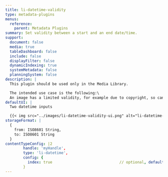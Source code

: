 ```yaml
---
title: li-datetime-validity
type: metadata-plugins
menus:
  reference:
    parent: Metadata Plugins
summary: Set validity between a start and an end date/time.
support:
  document: false
  media: true
  tableDashboard: false
  include: false
  displayFilter: false
  dynamicIndexing: true
  systemMetadata: false
  planningSystem: false
description: |
  This plugin should be used only in the Media Library.

  The intended use case is the following:\
  An image has a limited validity, for example due to copyright, so can be used only for a certain period of time. After that period, the copyright expires and the image should be removed from the website.
defaultUI: |
  Two datetime inputs

  {{< img src="../images/li-datetime-validity-ui.png" alt="li-datetime-validity UI" >}}
storageFormat: |
  {
    from: ISO8601 String,
    to: ISO8601 String
  }
contentTypeConfig: |2
        handle: 'myHandle',
        type: 'li-datetime',
        config: {
          index: true                              // optional, default: false. {{< added-in "release-2023-07" >}}
        }
---
```

